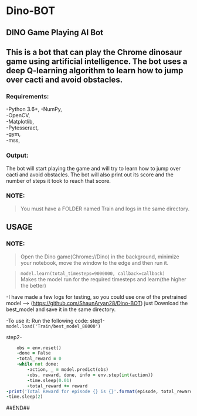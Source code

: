 # Dino-BOT

## DINO Game Playing AI Bot

## This is a bot that can play the Chrome dinosaur game using artificial intelligence. The bot uses a deep Q-learning algorithm to learn how to jump over cacti and avoid obstacles.  

### Requirements:  
-Python 3.6+, 
-NumPy,  
-OpenCV,   
-Matplotlib,  
-Pytesseract,  
-gym,  
-mss,  

### Output:  
The bot will start playing the game and will try to learn how to jump over cacti and avoid obstacles. The bot will also print out its score and the number of steps it took to reach that score.

### NOTE:  
>You must have a FOLDER named Train and logs in the same directory.

## USAGE  
### NOTE:  
>Open the Dino game(Chrome://Dino) in the background, minimize your notebook,  move the window to the edge and then run it.

>```model.learn(total_timesteps=9000000, callback=callback)```    
>Makes the model run for the required timesteps and learn(the higher the better)

-I have made a few logs for testing, so you could use one of the pretrained model --> (https://github.com/ShaunAryan28/Dino-BOT)
just Download the best_model and save it in the same directory.

-To use it:
Run the following code:
step1-  
``` model.load('Train/best_model_88000') ```


step2-
```for episode in range(10): 
    obs = env.reset()
    -done = False
    -total_reward = 0
    -while not done: 
        -action, _ = model.predict(obs)
        -obs, reward, done, info = env.step(int(action))
        -time.sleep(0.01)
        -total_reward += reward
-print('Total Reward for episode {} is {}'.format(episode, total_reward))
-time.sleep(2)
```
##END##

